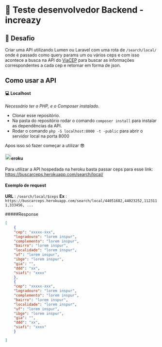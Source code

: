 # :rocket: Teste desenvolvedor Backend - increazy


## 🤔 Desafio
Criar uma API utilizando Lumen ou Laravel com uma rota de `/search/local/` onde é passado como query params um ou vários ceps e com isso acontece a busca na API do [ViaCEP](https://viacep.com.br/) para buscar as informações correspondentes a cada cep e retornar em forma de json.

## Como usar a API

#### :computer:  Localhost
*Necessário ter o PHP, e o Composer instalado.*
- Clonar esse repositório.
- Na pasta do repositório rodar o comando `composer install` para instalar as dependências da API.
- Rodar o comando `php -S localhost:8000 -t -public` para abrir o servidor local na porta 8000

Apos isso só fazer começar a utilizar :sunglasses:


#### <img src="https://www.herokucdn.com/favicons/favicon.ico" width="20">eroku

Para utilizar a API hospedada na heroku basta passar ceps para esse link: https://buscarceps.herokuapp.com/search/local/

#### Exemplo de request

**URL** : `/search/local/$ceps`
**Ex** :  `https://buscarceps.herokuapp.com/search/local/44051682,44023252,1123111,333456, ...`


#####Response

```json
[
    {
    "cep": "xxxxx-xxx",
    "logradouro": "lorem inspur",
    "complemento": "lorem inspur",
    "bairro": "lorem inspur",
    "localidade": "lorem inspur",
    "uf": "lorem inspur",
    "ibge": "lorem inspur",
    "gia": "",
    "ddd": "xx",
    "siafi": "xxxx"
    },
    {
    "cep": "xxxxx-xxx",
    "logradouro": "lorem inspur",
    "complemento": "lorem inspur",
    "bairro": "lorem inspur",
    "localidade": "lorem inspur",
    "uf": "lorem inspur",
    "ibge": "lorem inspur",
    "gia": "",
    "ddd": "xx",
    "siafi": "xxxx"
    }

]

```
